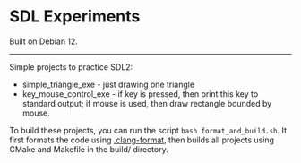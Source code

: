 # SDL Experiments

Built on Debian 12.

---

Simple projects to practice SDL2:
- simple_triangle_exe - just drawing one triangle
- key_mouse_control_exe - if key is pressed, then print this key to standard output; if mouse is used, then draw rectangle bounded by mouse.

To build these projects, you can run the script `bash format_and_build.sh`. It first formats the code using [.clang-format](.clang-format), then builds all projects using CMake and Makefile in the build/ directory.